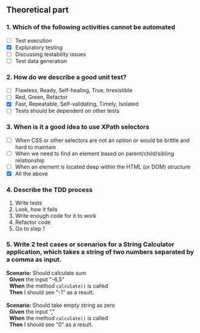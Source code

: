 ## Theoretical part


### 1. Which of the following activities cannot be automated
- [ ] Test execution
- [x] Exploratory testing
- [ ] Discussing testability issues
- [ ] Test data generation

### 2. How do we describe a good unit test?
- [ ] Flawless, Ready, Self-healing, True, Irresistible
- [ ] Red, Green, Refactor
- [x] Fast, Repeatable, Self-validating, Timely, Isolated
- [ ] Tests should be dependent on other tests

### 3. When is it a good idea to use XPath selectors
- [ ] When CSS or other selectors are not an option or would be brittle and hard to maintain
- [ ] When we need to find an element based on parent/child/sibling relationship
- [ ] When an element is located deep within the HTML (or DOM) structure
- [x] All the above

### 4. Describe the TDD process
1. Write tests
2. Look, how it fails
3. Write enough code for it to work
4. Refactor code
5. Go to step 1

### 5. Write 2 test cases or scenarios for a String Calculator application, which takes a string of two numbers separated by a comma as input.
**Scenario:** Should calculate sum\
&nbsp;&nbsp;**Given** the input "-6,5"\
&nbsp;&nbsp;**When** the method ```calculate()``` is called\
&nbsp;&nbsp;**Then** I should see "-1" as a result.\
\
**Scenario:** Should take empty string as zero\
&nbsp;&nbsp;**Given** the input ","\
&nbsp;&nbsp;**When** the method ```calculate()``` is called\
&nbsp;&nbsp;**Then** I should see "0" as a result.  
